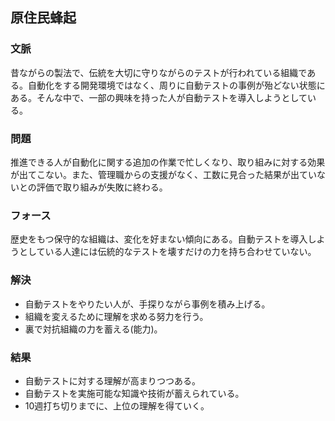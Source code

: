 ## 原住民蜂起
### 文脈
昔ながらの製法で、伝統を大切に守りながらのテストが行われている組織である。自動化をする開発環境ではなく、周りに自動テストの事例が殆どない状態にある。そんな中で、一部の興味を持った人が自動テストを導入しようとしている。

### 問題
推進できる人が自動化に関する追加の作業で忙しくなり、取り組みに対する効果が出てこない。また、管理職からの支援がなく、工数に見合った結果が出ていないとの評価で取り組みが失敗に終わる。

### フォース
歴史をもつ保守的な組織は、変化を好まない傾向にある。自動テストを導入しようとしている人達には伝統的なテストを壊すだけの力を持ち合わせていない。

### 解決
* 自動テストをやりたい人が、手探りながら事例を積み上げる。
* 組織を変えるために理解を求める努力を行う。
* 裏で対抗組織の力を蓄える(能力)。

### 結果
* 自動テストに対する理解が高まりつつある。
* 自動テストを実施可能な知識や技術が蓄えられている。
* 10週打ち切りまでに、上位の理解を得ていく。
